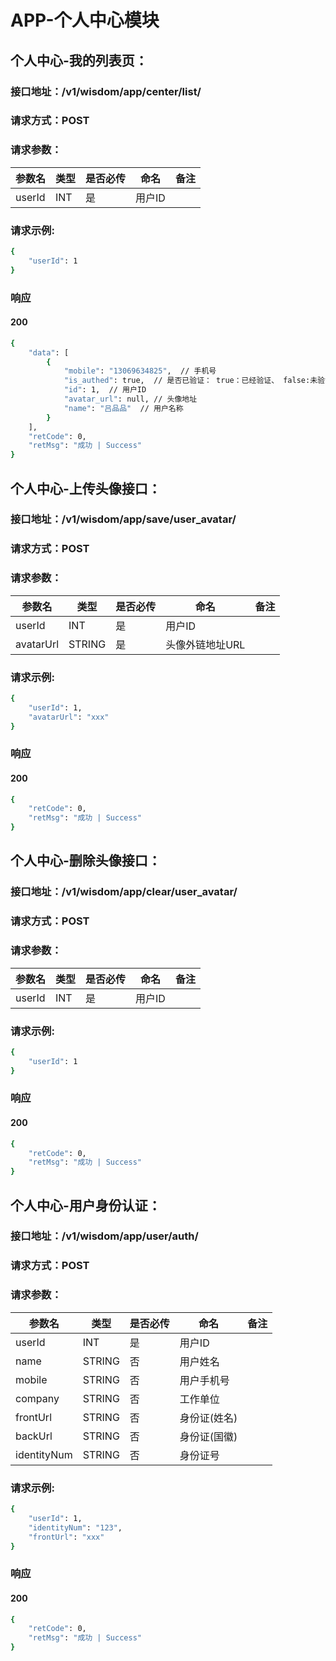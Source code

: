# APP-个人中心模块

## 个人中心-我的列表页：

### 接口地址：/v1/wisdom/app/center/list/

### 请求方式：POST

### 请求参数：

| 参数名 | 类型 | 是否必传 | 命名   | 备注 |
| ------ | ---- | -------- | ------ | ---- |
| userId | INT  | 是       | 用户ID |      |

### 请求示例:

```bash
{
    "userId": 1
}
```

### 响应

#### 200

```bash
{
    "data": [
        {
            "mobile": "13069634825",  // 手机号
            "is_authed": true,  // 是否已验证： true：已经验证、 false:未验证
            "id": 1,  // 用户ID
            "avatar_url": null, // 头像地址
            "name": "吕品品"  // 用户名称
        }
    ],
    "retCode": 0,
    "retMsg": "成功 | Success"
}
```

## 个人中心-上传头像接口：

### 接口地址：/v1/wisdom/app/save/user_avatar/

### 请求方式：POST

### 请求参数：

| 参数名    | 类型   | 是否必传 | 命名            | 备注 |
| --------- | ------ | -------- | --------------- | ---- |
| userId    | INT    | 是       | 用户ID          |      |
| avatarUrl | STRING | 是       | 头像外链地址URL |      |

### 请求示例:

```bash
{
    "userId": 1,
    "avatarUrl": "xxx"
}
```

### 响应

#### 200

```bash
{
    "retCode": 0,
    "retMsg": "成功 | Success"
}
```

## 个人中心-删除头像接口：

### 接口地址：/v1/wisdom/app/clear/user_avatar/

### 请求方式：POST

### 请求参数：

| 参数名 | 类型 | 是否必传 | 命名   | 备注 |
| ------ | ---- | -------- | ------ | ---- |
| userId | INT  | 是       | 用户ID |      |

### 请求示例:

```bash
{
    "userId": 1
}
```

### 响应

#### 200

```bash
{
    "retCode": 0,
    "retMsg": "成功 | Success"
}
```

## 个人中心-用户身份认证：

### 接口地址：/v1/wisdom/app/user/auth/

### 请求方式：POST

### 请求参数：

| 参数名      | 类型   | 是否必传 | 命名         | 备注 |
| ----------- | ------ | -------- | ------------ | ---- |
| userId      | INT    | 是       | 用户ID       |      |
| name        | STRING | 否       | 用户姓名     |      |
| mobile      | STRING | 否       | 用户手机号   |      |
| company     | STRING | 否       | 工作单位     |      |
| frontUrl    | STRING | 否       | 身份证(姓名) |      |
| backUrl     | STRING | 否       | 身份证(国徽) |      |
| identityNum | STRING | 否       | 身份证号     |      |

### 请求示例:

```bash
{
    "userId": 1,
    "identityNum": "123",
    "frontUrl": "xxx"
}
```

### 响应

#### 200

```bash
{
    "retCode": 0,
    "retMsg": "成功 | Success"
}
```


